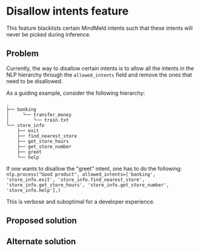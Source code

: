 # Disallow intents feature

This feature blacklists certain MindMeld intents such that these intents will never be picked during
inference.


## Problem

Currently, the way to disallow certain intents is to allow all the intents in the NLP hierarchy
through the `allowed_intents` field and remove the ones that need to be disallowed.

As a guiding example, consider the following hierarchy:

```
.
├── banking
│     └── transfer_money
│         └── train.txt
└── store_info
    ├── exit
    ├── find_nearest_store
    ├── get_store_hours
    ├── get_store_number
    ├── greet
    └── help
```


If one wants to disallow the "greet" intent, one has to do the following:
`nlp.process("Good product", allowed_intents=['banking', 'store_info.exit',
'store_info.find_nearest_store', 'store_info.get_store_hours',
'store_info.get_store_number', 'store_info.help'],)`

This is verbose and suboptimal for a developer experience.


## Proposed solution







## Alternate solution
